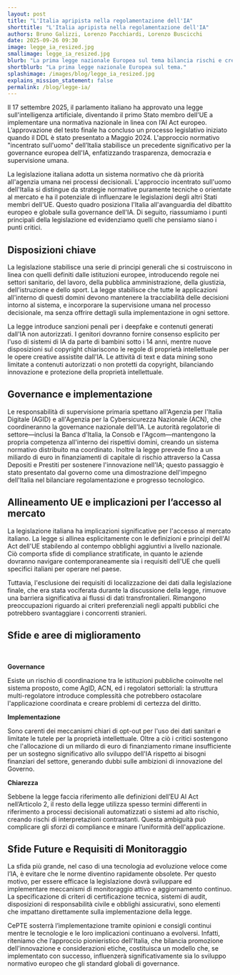 ```yaml
---
layout: post
title: "L'Italia apripista nella regolamentazione dell'IA"
shorttitle: "L'Italia apripista nella regolamentazione dell'IA"
authors: Bruno Galizzi, Lorenzo Pacchiardi, Lorenzo Buscicchi
date: 2025-09-26 09:30
image: legge_ia_resized.jpg
smallimage: legge_ia_resized.jpg
blurb: "La prima legge nazionale Europea sul tema bilancia rischi e crescita, ma non senza criticità."
shortblurb: "La prima legge nazionale Europea sul tema."
splashimage: /images/blog/legge_ia_resized.jpg
explains_mission_statement: false
permalink: /blog/legge-ia/
---
```



Il 17 settembre 2025, il parlamento italiano ha approvato una legge sull'intelligenza artificiale, diventando il primo Stato membro dell'UE a implementare una normativa nazionale in linea con l’AI Act europeo. L’approvazione del testo finale ha concluso un processo legislativo iniziato quando il DDL è stato presentato a Maggio 2024. L'approccio normativo "incentrato sull'uomo" dell’Italia stabilisce un precedente significativo per la governance europea dell'IA, enfatizzando trasparenza, democrazia e supervisione umana.


La legislazione italiana adotta un sistema normativo che dà priorità all'agenzia umana nei processi decisionali. L'approccio incentrato sull'uomo dell'Italia si distingue da strategie normative puramente tecniche o orientate al mercato e ha il potenziale di influenzare le legislazioni degli altri Stati membri dell'UE. Questo quadro posiziona l'Italia all'avanguardia del dibattito europeo e globale sulla governance dell'IA. Di seguito, riassumiamo i punti principali della legislazione ed evidenziamo quelli che pensiamo siano i punti critici. 

## Disposizioni chiave
La legislazione stabilisce una serie di principi generali che si costruiscono in linea con quelli definiti dalle istituzioni europee, introducendo regole nei settori sanitario, del lavoro, della pubblica amministrazione, della giustizia, dell'istruzione e dello sport. La legge stabilisce che tutte le applicazioni all'interno di questi domini devono mantenere la tracciabilità delle decisioni intorno al sistema, e incorporare la supervisione umana nel processo decisionale, ma senza offrire dettagli sulla implementazione in ogni settore.


La legge introduce sanzioni penali per i deepfake e contenuti generati dall'IA non autorizzati. I genitori dovranno fornire consenso esplicito per l'uso di sistemi di IA da parte di bambini sotto i 14 anni, mentre nuove disposizioni sul copyright chiariscono le regole di proprietà intellettuale per le opere creative assistite dall'IA. Le attività di text e data mining sono limitate a contenuti autorizzati o non protetti da copyright, bilanciando innovazione e protezione della proprietà intellettuale.


## Governance e implementazione

Le responsabilità di supervisione primaria spettano all'Agenzia per l'Italia Digitale (AGID) e all'Agenzia per la Cybersicurezza Nazionale (ACN), che coordineranno la governance nazionale dell'IA. Le autorità regolatorie di settore—inclusi la Banca d'Italia, la Consob e l'Agcom—mantengono la propria competenza all'interno dei rispettivi domini, creando un sistema normativo distribuito ma coordinato.
Inoltre la legge prevede fino a un miliardo di euro in finanziamenti di capitale di rischio attraverso la Cassa Depositi e Prestiti per sostenere l'innovazione nell'IA; questo passaggio è stato presentato dal governo come una dimostrazione dell'impegno dell'Italia nel bilanciare regolamentazione e progresso tecnologico.


## Allineamento UE e implicazioni per l’accesso al mercato

La legislazione italiana ha implicazioni significative per l'accesso al mercato italiano. La legge si allinea esplicitamente con le definizioni e principi dell'AI Act dell'UE stabilendo al contempo obblighi aggiuntivi a livello nazionale. Ciò comporta sfide di compliance stratificate, in quanto le aziende dovranno navigare contemporaneamente sia i requisiti dell'UE che quelli specifici italiani per operare nel paese.

Tuttavia, l'esclusione dei requisiti di localizzazione dei dati dalla legislazione finale, che era stata vociferata durante la discussione della legge, rimuove una barriera significativa ai flussi di dati transfrontalieri. Rimangono preoccupazioni riguardo ai criteri preferenziali negli appalti pubblici che potrebbero svantaggiare i concorrenti stranieri.


## Sfide e aree di miglioramento
<br>


**Governance**

Esiste un rischio di coordinazione tra le istituzioni pubbliche coinvolte nel sistema proposto, come AgID, ACN, ed i regolatori settoriali:  la struttura multi-regolatore introduce complessità che potrebbero ostacolare l'applicazione coordinata e creare problemi di certezza del diritto. 


**Implementazione**

Sono carenti dei meccanismi chiari di opt-out per l'uso dei dati sanitari e limitate le tutele per la proprietà intellettuale. Oltre a ciò i critici sostengono che l'allocazione di un miliardo di euro di finanziamento rimane insufficiente per un sostegno significativo allo sviluppo dell'IA rispetto ai bisogni finanziari del settore, generando dubbi sulle ambizioni di innovazione del Governo.

**Chiarezza**

Sebbene la legge faccia riferimento alle definizioni dell’EU AI Act nell’Articolo 2, il resto della legge utilizza spesso termini differenti in riferimento a processi decisionali automatizzati o sistemi ad alto rischio, creando rischi di interpretazioni contrastanti. Questa ambiguità può complicare gli sforzi di compliance e minare l’uniformità dell'applicazione.


## Sfide Future e Requisiti di Monitoraggio

La sfida più grande, nel caso di una tecnologia ad evoluzione veloce come l’IA, è evitare che le norme diventino rapidamente obsolete. Per questo motivo, per essere efficace la legislazione dovrà sviluppare ed implementare meccanismi di monitoraggio attivo e aggiornamento continuo. La specificazione di criteri di certificazione tecnica, sistemi di audit, disposizioni di responsabilità civile e obblighi assicurativi, sono elementi che impattano direttamente sulla implementazione della legge.




CePTE sosterrà l’implementazione tramite opinioni e consigli continui mentre le tecnologie e le loro implicazioni continuano a evolversi. Infatti, riteniamo che l’approccio pionieristico dell'Italia, che bilancia promozione dell'innovazione e considerazioni etiche, costituisca un modello che, se implementato con successo, influenzerà significativamente sia lo sviluppo normativo europeo che gli standard globali di governance.

